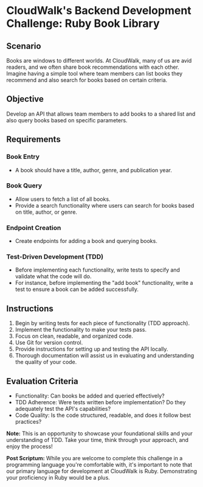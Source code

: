 # CloudWalk's Backend Development Challenge: Ruby Book Library

## Scenario
Books are windows to different worlds. At CloudWalk, many of us are avid readers, and we often share book recommendations with each other. Imagine having a simple tool where team members can list books they recommend and also search for books based on certain criteria.

## Objective
Develop an API that allows team members to add books to a shared list and also query books based on specific parameters.

## Requirements

### Book Entry
- A book should have a title, author, genre, and publication year.

### Book Query
- Allow users to fetch a list of all books.
- Provide a search functionality where users can search for books based on title, author, or genre.

### Endpoint Creation
- Create endpoints for adding a book and querying books.

### Test-Driven Development (TDD)
- Before implementing each functionality, write tests to specify and validate what the code will do.
- For instance, before implementing the "add book" functionality, write a test to ensure a book can be added successfully.

## Instructions
1. Begin by writing tests for each piece of functionality (TDD approach).
2. Implement the functionality to make your tests pass.
3. Focus on clean, readable, and organized code.
4. Use Git for version control.
5. Provide instructions for setting up and testing the API locally.
6. Thorough documentation will assist us in evaluating and understanding the quality of your code.

## Evaluation Criteria
- Functionality: Can books be added and queried effectively?
- TDD Adherence: Were tests written before implementation? Do they adequately test the API's capabilities?
- Code Quality: Is the code structured, readable, and does it follow best practices?

**Note:** This is an opportunity to showcase your foundational skills and your understanding of TDD. Take your time, think through your approach, and enjoy the process!

**Post Scriptum:** While you are welcome to complete this challenge in a programming language you're comfortable with, it's important to note that our primary language for development at CloudWalk is Ruby. Demonstrating your proficiency in Ruby would be a plus.
